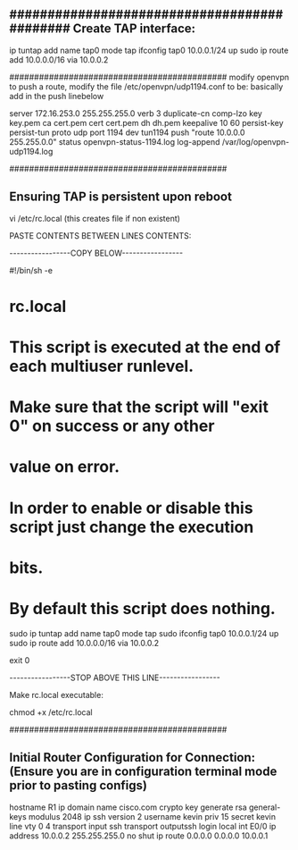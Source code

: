 ############################################
Create TAP interface:
--

ip tuntap add name tap0 mode tap
ifconfig tap0 10.0.0.1/24 up
sudo ip route add 10.0.0.0/16 via 10.0.0.2


############################################
modify openvpn to push a route, modify the file /etc/openvpn/udp1194.conf to be:
basically add in the push linebelow

server 172.16.253.0 255.255.255.0
verb 3
duplicate-cn
comp-lzo
key key.pem
ca cert.pem
cert cert.pem
dh dh.pem
keepalive 10 60
persist-key
persist-tun
proto udp
port 1194
dev tun1194
push "route 10.0.0.0 255.255.0.0"
status openvpn-status-1194.log
log-append /var/log/openvpn-udp1194.log

############################################

Ensuring TAP is persistent upon reboot
--

vi /etc/rc.local (this creates file if non existent)

PASTE CONTENTS BETWEEN LINES CONTENTS:



-----------------COPY BELOW-----------------

#!/bin/sh -e
#
# rc.local
#
# This script is executed at the end of each multiuser runlevel.
# Make sure that the script will "exit 0" on success or any other
# value on error.
#
# In order to enable or disable this script just change the execution
# bits.
#
# By default this script does nothing.

sudo ip tuntap add name tap0 mode tap
sudo ifconfig tap0 10.0.0.1/24 up
sudo ip route add 10.0.0.0/16 via 10.0.0.2

exit 0

-----------------STOP ABOVE THIS LINE-----------------

Make rc.local executable:

chmod +x /etc/rc.local

############################################

Initial Router Configuration for Connection:
(Ensure you are in configuration terminal mode prior to pasting configs)
--

hostname R1
ip domain name cisco.com
crypto key generate rsa general-keys modulus 2048
ip ssh version 2
username kevin priv 15 secret kevin
line vty 0 4
 transport input ssh
 transport outputssh
 login local
int E0/0
 ip address 10.0.0.2 255.255.255.0
 no shut
ip route 0.0.0.0 0.0.0.0 10.0.0.1